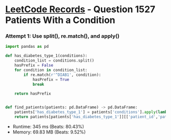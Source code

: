 # [LeetCode Records](../../README.md) - Question 1527 Patients With a Condition

### Attempt 1: Use split(), re.match(), and apply()
```py
import pandas as pd

def has_diabetes_type_1(conditions):
    condition_list = conditions.split()
    hasPrefix = False
    for condition in condition_list:
        if re.match(r'^DIAB1', condition):
            hasPrefix = True
            break
            
    return hasPrefix


def find_patients(patients: pd.DataFrame) -> pd.DataFrame:
    patients['has_diabetes_type_1'] = patients['conditions'].apply(lambda x: has_diabetes_type_1(x))
    return patients[patients['has_diabetes_type_1']][['patient_id','patient_name','conditions']]

```
- Runtime: 345 ms (Beats: 80.43%)
- Memory: 69.83 MB (Beats: 9.52%)

<br>
